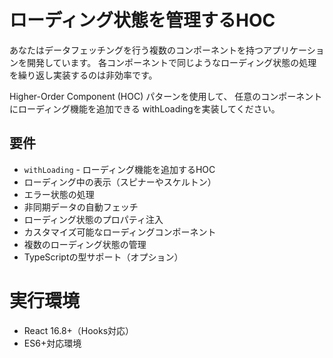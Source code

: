 # ローディング状態を管理するHOC

あなたはデータフェッチングを行う複数のコンポーネントを持つアプリケーションを開発しています。
各コンポーネントで同じようなローディング状態の処理を繰り返し実装するのは非効率です。

Higher-Order Component (HOC) パターンを使用して、
任意のコンポーネントにローディング機能を追加できる
withLoadingを実装してください。

## 要件
- `withLoading` - ローディング機能を追加するHOC
- ローディング中の表示（スピナーやスケルトン）
- エラー状態の処理
- 非同期データの自動フェッチ
- ローディング状態のプロパティ注入
- カスタマイズ可能なローディングコンポーネント
- 複数のローディング状態の管理
- TypeScriptの型サポート（オプション）

# 実行環境
- React 16.8+（Hooks対応）
- ES6+対応環境